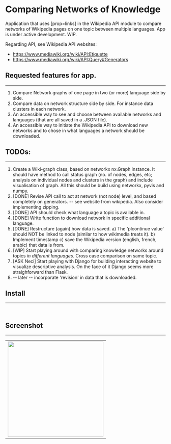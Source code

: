 # Comparing Networks of Knowledge
Application that uses [prop=links] in the Wikipedia API module to compare networks of Wikipedia pages on one topic between multiple languages.
App is under active development. WIP.

Regarding API, see Wikipedia API websites:
- https://www.mediawiki.org/wiki/API:Etiquette
- https://www.mediawiki.org/wiki/API:Query#Generators


## Requested features for app.
-------
1. Compare Network graphs of one page in two (or more) language side by side.
2. Compare data on network structure side by side. For instance data clusters in each network.
3. An accessible way to see and choose between available networks and languages (that are all saved in a .JSON file).  
4. An accessible way to initiate the Wikipedia API to download new networks and to chose in what languages a network should be downloaded.


## TODOs:
-------
1. Create a Wiki-graph class, based on networkx nx.Graph instance. It should have method to call status graph (no. of nodes, edges, etc; analysis on individual nodes and clusters in the graph) and include visualisation of graph. All this should be build using networkx, pyvis and numpy.
2. [DONE] Revise API call to act at network (not node) level, and based completely on generators. -- see website from wikipedia. Also consider implementing zipping.
3. [DONE] API should check what language a topic is available in.
4. [DONE] Write function to download network in specific additional language.
4. [DONE] Restructure (again) how data is saved. a) The 'plcontinue value' should NOT be linked to node (similar to how wikimedia treats it). b) Implement timestamp c) save the Wikipedia version (english, french, arabic) that data is from.
5. [WIP] Start playing around with comparing knowledge networks around topics _in different languages_. Cross case comparison on same topic.
6. [ASK Neci] Start playing with Django for building interacting website to visualize descriptive analysis. On the face of it Django seems more straighforward than Flask.
7. -- later -- incorporate 'revision' in data that is downloaded.

## Install
-------

```


```

## Screenshot
----------

<table><tr><td>
<img src="screenshot.png" width="300" style="border 5px solid black">
</td></tr></table>
